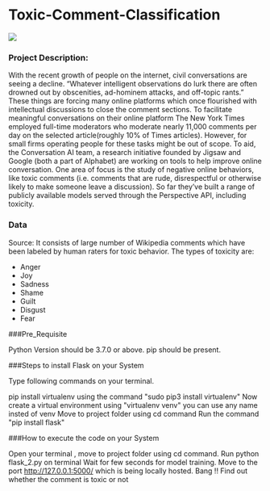 # Toxic-Comment-Classification

![](https://github.com/piyushmanglani08/TEKSystems_HACK/blob/master/Image.jpeg)

### Project Description:

With the recent growth of people on the internet, civil conversations are seeing a decline. “Whatever intelligent observations do lurk there are often drowned out by obscenities, ad-hominem attacks, and off-topic rants.” These things are forcing many online platforms which once flourished with intellectual discussions to close the comment sections. To facilitate meaningful conversations on their online platform The New York Times employed full-time moderators who moderate nearly 11,000 comments per day on the selected article(roughly 10% of Times articles). However, for small firms operating people for these tasks might be out of scope. To aid, the Conversation AI team, a research initiative founded by Jigsaw and Google (both a part of Alphabet) are working on tools to help improve online conversation. One area of focus is the study of negative online behaviors, like toxic comments (i.e. comments that are rude, disrespectful or otherwise likely to make someone leave a discussion). So far they’ve built a range of publicly available models served through the Perspective API, including toxicity.

### Data

Source: It consists of large number of Wikipedia comments which have been labeled by human raters for toxic behavior. 
The types of toxicity are: 
- Anger 
- Joy
- Sadness 
- Shame 
- Guilt 
- Disgust
- Fear

###Pre_Requisite

   Python Version should be 3.7.0 or above.
   pip should be present.

###Steps to install Flask on your System

Type following commands on your terminal.

   pip install virtualenv using the command "sudo pip3 install virtualenv"
   Now create a virtual environment using "virtualenv venv" you can use any name insted of venv
   Move to project folder using cd command
   Run the command "pip install flask"

###How to execute the code on your System

   Open your terminal , move to project folder using cd command.
   Run python flask_2.py on terminal
   Wait for few seconds for model training.
   Move to the port http://127.0.0.1:5000/ which is being locally hosted.
   Bang !! Find out whether the comment is toxic or not
